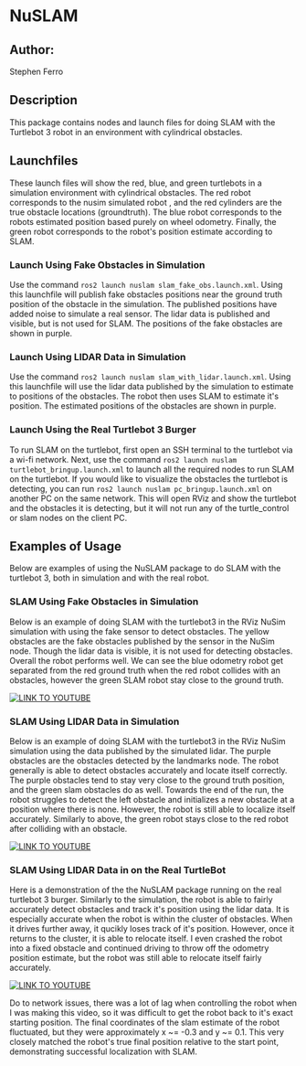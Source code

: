 # NuSLAM

## Author:
Stephen Ferro

## Description
This package contains nodes and launch files for doing SLAM with the Turtlebot 3 robot in an environment with cylindrical obstacles. 

## Launchfiles
These launch files will show the red, blue, and green turtlebots in a simulation environment with cylindrical obstacles. The red robot corresponds to the nusim simulated robot , and the red cylinders are the true obstacle locations (groundtruth). The blue robot corresponds to the robots estimated position based purely on wheel odometry. Finally, the green robot corresponds to the robot's position estimate according to SLAM.

### Launch Using Fake Obstacles in Simulation
Use the command `ros2 launch nuslam slam_fake_obs.launch.xml`. Using this launchfile will publish fake obstacles positions near the ground truth position of the obstacle in the simulation. The published positions have added noise to simulate a real sensor. The lidar data is published and visible, but is not used for SLAM. The positions of the fake obstacles are shown in purple.

### Launch Using LIDAR Data in Simulation
Use the command `ros2 launch nuslam slam_with_lidar.launch.xml`. Using this launchfile will use the lidar data published by the simulation to estimate to positions of the obstacles. The robot then uses SLAM to estimate it's position. The estimated positions of the obstacles are shown in purple.

### Launch Using the Real Turtlebot 3 Burger
To run SLAM on the turtlebot, first open an SSH terminal to the turtlebot via a wi-fi network. Next, use the command `ros2 launch nuslam turtlebot_bringup.launch.xml` to launch all the required nodes to run SLAM on the turtlebot. If you would like to visualize the obstacles the turtlebot is detecting, you can run `ros2 launch nuslam pc_bringup.launch.xml` on another PC on the same network. This will open RViz and show the turtlebot and the obstacles it is detecting, but it will not run any of the turtle_control or slam nodes on the client PC.

## Examples of Usage
Below are examples of using the NuSLAM package to do SLAM with the turtlebot 3, both in simulation and with the real robot.

### SLAM Using Fake Obstacles in Simulation
Below is an example of doing SLAM with the turtlebot3 in the RViz NuSim simulation with using the fake sensor to detect obstacles. The yellow obstacles are the fake obstacles published by the sensor in the NuSim node. Though the lidar data is visible, it is not used for detecting obstacles. Overall the robot performs well. We can see the blue odometry robot get separated from the red ground truth when the red robot collides with an obstacles, however the green SLAM robot stay close to the ground truth. 

[![LINK TO YOUTUBE](https://i9.ytimg.com/vi_webp/GZHW5FWFSJA/sddefault.webp?v=65f6f89f&sqp=CLjz268G&rs=AOn4CLALxySIM04DnVomrZTA6pflVG2m7A)](https://www.youtube.com/watch?v=GZHW5FWFSJA)

### SLAM Using LIDAR Data in Simulation
Below is an example of doing SLAM with the turtlebot3 in the RViz NuSim simulation using the data published by the simulated lidar. The purple obstacles are the obstacles detected by the landmarks node. The robot generally is able to detect obstacles accurately and locate itself correctly. The purple obstacles tend to stay very close to the ground truth position, and the green slam obstacles do as well. Towards the end of the run, the robot struggles to detect the left obstacle and initializes a new obstacle at a position where there is none. However, the robot is still able to localize itself accurately. Similarly to above, the green robot stays close to the red robot after colliding with an obstacle.  

[![LINK TO YOUTUBE](https://i9.ytimg.com/vi_webp/GZHW5FWFSJA/sddefault.webp?v=65f6f89f&sqp=CLjz268G&rs=AOn4CLALxySIM04DnVomrZTA6pflVG2m7A)](https://www.youtube.com/watch?v=jyUSyTG43Zc)

### SLAM Using LIDAR Data in on the Real TurtleBot
Here is a demonstration of the the NuSLAM package running on the real turtlebot 3 burger. Similarly to the simulation, the robot is able to fairly accurately detect obstacles and track it's position using the lidar data. It is especially accurate when the robot is within the cluster of obstacles. When it drives further away, it qucikly loses track of it's position. However, once it returns to the cluster, it is able to relocate itself. I even crashed the robot into a fixed obstacle and continued driving to throw off the odometry position estimate, but the robot was still able to relocate itself fairly accurately.

[![LINK TO YOUTUBE](https://i9.ytimg.com/vi_webp/JjyP8bdBT1g/sddefault.webp?v=65f6f89f&sqp=CLjz268G&rs=AOn4CLALxySIM04DnVomrZTA6pflVG2m7A)](https://www.youtube.com/watch?v=JjyP8bdBT1g)

Do to network issues, there was a lot of lag when controlling the robot when I was making this video, so it was difficult to get the robot back to it's exact starting position. The final coordinates of the slam estimate of the robot fluctuated, but they were approximately x ~= -0.3 and y ~= 0.1. This very closely matched the robot's true final position relative to the start point, demonstrating successful localization with SLAM.
